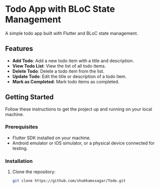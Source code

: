 # Todo App with BLoC State Management

A simple todo app built with Flutter and BLoC state management.

## Features

- **Add Todo**: Add a new todo item with a title and description.
- **View Todo List**: View the list of all todo items.
- **Delete Todo**: Delete a todo item from the list.
- **Update Todo**: Edit the title or description of a todo item.
- **Mark as Completed**: Mark todo items as completed.

## Getting Started

Follow these instructions to get the project up and running on your local machine.

### Prerequisites

- Flutter SDK installed on your machine.
- Android emulator or iOS simulator, or a physical device connected for testing.

### Installation

1. Clone the repository:

   ```bash
   git clone https://github.com/shubhamxsagar/Todo.git
